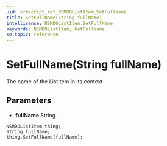 ```yaml
---
uid: crmscript_ref_NSMDOListItem_SetFullName
title: SetFullName(String fullName)
intellisense: NSMDOListItem.SetFullName
keywords: NSMDOListItem, GetFullName
so.topic: reference
---
```


# SetFullName(String fullName)

The name of the ListItem in its context

## Parameters

* **fullName** String

```crmscript
NSMDOListItem thing;
String fullName;
thing.SetFullName(fullName);
```

